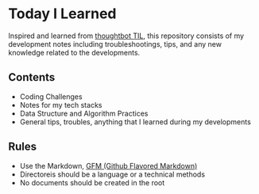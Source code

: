 # Today I Learned

Inspired and learned from [thoughtbot TIL](https://github.com/thoughtbot/til), this repository consists of my development notes including troubleshootings, tips, and any new knowledge related to the developments.

## Contents
- Coding Challenges
- Notes for my tech stacks
- Data Structure and Algorithm Practices
- General tips, troubles, anything that I learned during my developments

## Rules
- Use the Markdown, [GFM (Github Flavored Markdown)](https://help.github.com/articles/github-flavored-markdown/)
- Directoreis should be a language or a technical methods
- No documents should be created in the root

